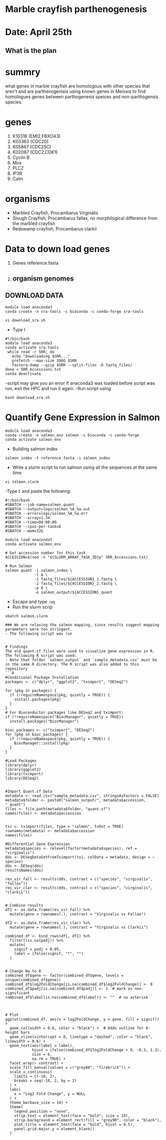 # Marble crayfish parthenogenesis
# Date: April 25th

## What is the plan
# summry
what genes in marble crayfish are homologous with other species that aren't and are parthenogenisis using known genes in Meiosis to find homologues genes between parthogenesis speices and non-parthogensis species. 
# genes 
  1. K10318 (EMI2,FBXO43)
  2. K03363 (CDC20)
  3. K05867 (CDC25C)
  4. K02087 (CDC2,CDK1)
  5. Cyclin B
  6. Mos
  7. PLCZ
  8. IP3R
  9. Calm
# organisms
 - Marbled Crayfish, Procambarus Virginalis
 - Slough Crayfish, Procambarus fallax, no morphilogical difference from the marbled crayfish
 - Redswamp crayfish, Procambarus clarkii
# Data to down load genes
1. Genes
   reference.fasta
2. organism genomes
   -
## DOWNLOAD DATA
```
module load anaconda3
conda create -n sra-tools -c bioconda -c conda-forge sra-tools
```


```
vi download_sra.sh
```
- Type I
```
#!/bin/bash
module load anaconda3
conda activate sra-tools
 while read -r SRR; do
   echo "Downloading $SRR..."
   prefetch --max-size 100G $SRR 
   fasterq-dump --gzip $SRR --split-files -O fastq_files/
done < SRR_Accessions.txt
conda deactivate
```
-script may give you an error if anaconda3 was loaded before script was run, exit the HPC and run it again.
-Run script using
```
bash download_sra.sh
```
# Quantify Gene Expression in Salmon
```
module load anaconda3
conda create -n salmon_env salmon -c bioconda -c conda-forge
conda activate salmon_env
```
- Building salmon index
```
salmon index -t reference.fasta -i salmon_index
```
- Write a slurm script to run salmon using all the sequences at the same time
```
vi salmon.slurm
```
-Type `I` and paste the following:
```
#!/bin/bash
#SBATCH --job-name=salmon_quant
#SBATCH --output=logs/salmon_%A_%a.out
#SBATCH --error=logs/salmon_%A_%a.err
#SBATCH --array=1-34
#SBATCH --time=04:00:00
#SBATCH --cpus-per-task=8
#SBATCH --mem=32G

module load anaconda3
conda activate salmon_env

# Get accession number for this task
ACCESSION=$(sed -n "${SLURM_ARRAY_TASK_ID}p" SRR_Accessions.txt)

# Run Salmon
salmon quant -i salmon_index \
             -l A \
             -1 fastq_files/${ACCESSION}_1.fastq \
             -2 fastq_files/${ACCESSION}_2.fastq \
             -p 8 \
             -o salmon_output/${ACCESSION}_quant
```
- Escape and type `:wq`
- Run the slurm scrip
```
sbatch salmon.slurm

### We are relaxing the salmon mapping, since results suggest mapping parameters were too stringent.
- The following script was run


# Findings
The old quant.sf files were used to visualize gene expression in R. The following R script was used:
- Note that folder `salmon_output` and `sample_metadata.csv` must be in the same R directory. The R script was also added to this repository
```R
#Conditional Package Installation
packages <- c("dplyr", "ggplot2", "tximport", "DESeq2")

for (pkg in packages) {
  if (!requireNamespace(pkg, quietly = TRUE)) {
    install.packages(pkg)
  }
}
# For Bioconductor packages like DESeq2 and tximport:
if (!requireNamespace("BiocManager", quietly = TRUE))
  install.packages("BiocManager")

bioc_packages <- c("tximport", "DESeq2")
for (pkg in bioc_packages) {
  if (!requireNamespace(pkg, quietly = TRUE)) {
    BiocManager::install(pkg)
  }
}

#Load Packages
library(dplyr)
library(ggplot2)
library(tximport)
library(DESeq2)


#Import Quant.sf Data
metadata <- read.csv("sample_metadata.csv", stringsAsFactors = FALSE)
metadata$folder <- paste0("salmon_output/", metadata$accession, "_quant")
files <- file.path(metadata$folder, "quant.sf")
names(files) <- metadata$accession


txi <- tximport(files, type = "salmon", txOut = TRUE)
rownames(metadata) <- metadata$accession
names(files)

#Differential Gene Expression
metadata$species <- relevel(factor(metadata$species), ref = "virginalis")
dds <- DESeqDataSetFromTximport(txi, colData = metadata, design = ~ species)
dds <- DESeq(dds)
resultsNames(dds) 

res_vir_fall <- results(dds, contrast = c("species", "virginalis", "fallax"))
res_vir_clar <- results(dds, contrast = c("species", "virginalis", "clarkii"))


# Combine results
df1 <- as.data.frame(res_vir_fall) %>%
  mutate(gene = rownames(.), contrast = "Virginalis vs Fallax")

df2 <- as.data.frame(res_vir_clar) %>%
  mutate(gene = rownames(.), contrast = "Virginalis vs Clarkii")

combined_df <- bind_rows(df1, df2) %>%
  filter(!is.na(padj)) %>%
  mutate(
    signif = padj < 0.05,
    label = ifelse(signif, "*", "")
  )


# Change Na to 0
combined_df$gene <- factor(combined_df$gene, levels = unique(combined_df$gene))
combined_df$log2FoldChange[is.na(combined_df$log2FoldChange)] <- 0
combined_df$padj[is.na(combined_df$padj)] <- 1  # mark as non-significant
combined_df$label[is.na(combined_df$label)] <- ""  # no asterisk



# Plot
ggplot(combined_df, aes(x = log2FoldChange, y = gene, fill = signif)) +
  geom_col(width = 0.6, color = "black") +  # Adds outline for 0-height bars
  geom_vline(xintercept = 0, linetype = "dashed", color = "black", linewidth = 0.6) +
  geom_text(aes(label = label),
            hjust = ifelse(combined_df$log2FoldChange > 0, -0.3, 1.3),
            size = 6,
            na.rm = TRUE) +
  facet_wrap(~ contrast) +
  scale_fill_manual(values = c("grey80", "firebrick")) +
  scale_x_continuous(
    limits = c(-10, 2),
    breaks = seq(-10, 2, by = 2)
  ) +
  labs(
    x = "Log2 Fold Change", y = NULL
  ) +
  theme_bw(base_size = 14) +
  theme(
    legend.position = "none",
    strip.text = element_text(face = "bold", size = 14),
    strip.background = element_rect(fill = "grey90", color = "black"),
    plot.title = element_text(face = "bold", hjust = 0.5),
    panel.grid.major.y = element_blank()
  )
  ```


